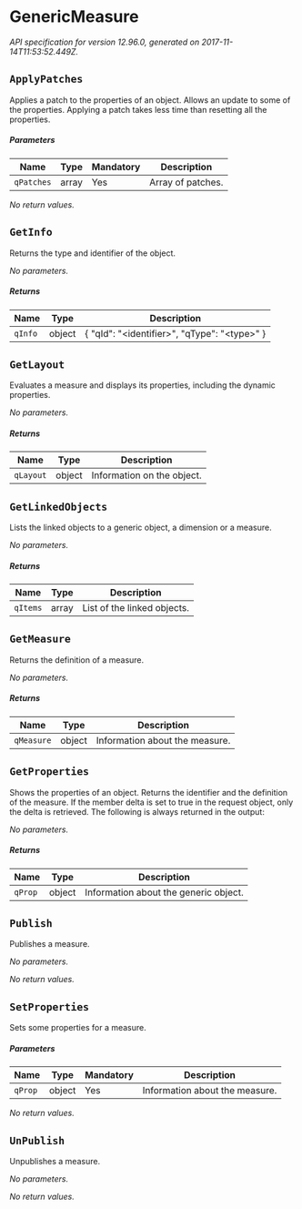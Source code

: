 
<!-- markdownlint-disable -->
# GenericMeasure

_API specification for version 12.96.0, generated on 2017-11-14T11:53:52.449Z._


## `ApplyPatches`

Applies a patch to the properties of an object. Allows an update to some of the properties.
Applying a patch takes less time than resetting all the properties.

##### Parameters

Name | Type | Mandatory | Description
---- | ---- | --------- | -----------
`qPatches` | array | Yes | Array of patches.


_No return values._


## `GetInfo`

Returns the type and identifier of the object.


_No parameters._


##### Returns

Name | Type | Description
---- | ---- | -----------
`qInfo` | object | { "qId": "&lt;identifier&gt;", "qType": "&lt;type&gt;" }

## `GetLayout`

Evaluates a measure and displays its properties, including the dynamic properties.


_No parameters._


##### Returns

Name | Type | Description
---- | ---- | -----------
`qLayout` | object | Information on the object.

## `GetLinkedObjects`

Lists the linked objects to a generic object, a dimension or a measure.


_No parameters._


##### Returns

Name | Type | Description
---- | ---- | -----------
`qItems` | array | List of the linked objects.

## `GetMeasure`

Returns the definition of a measure.


_No parameters._


##### Returns

Name | Type | Description
---- | ---- | -----------
`qMeasure` | object | Information about the measure.

## `GetProperties`

Shows the properties of an object.
Returns the identifier and the definition of the measure.
If the member delta is set to true in the request object, only the delta is retrieved.
The following is always returned in the output:


_No parameters._


##### Returns

Name | Type | Description
---- | ---- | -----------
`qProp` | object | Information about the generic object.

## `Publish`

Publishes a measure.


_No parameters._



_No return values._


## `SetProperties`

Sets some properties for a measure.

##### Parameters

Name | Type | Mandatory | Description
---- | ---- | --------- | -----------
`qProp` | object | Yes | Information about the measure.


_No return values._


## `UnPublish`

Unpublishes a measure.


_No parameters._



_No return values._


